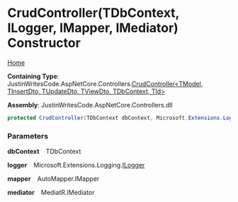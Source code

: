 # CrudController\(TDbContext, ILogger, IMapper, IMediator\) Constructor

[Home](../../../README.md)

**Containing Type**: JustinWritesCode\.AspNetCore\.Controllers\.[CrudController\<TModel, TInsertDto, TUpdateDto, TViewDto, TDbContext, TId\>](../README.md)

**Assembly**: JustinWritesCode\.AspNetCore\.Controllers\.dll

```csharp
protected CrudController(TDbContext dbContext, Microsoft.Extensions.Logging.ILogger logger, AutoMapper.IMapper mapper, MediatR.IMediator mediator)
```

### Parameters

**dbContext** &ensp; TDbContext

**logger** &ensp; Microsoft\.Extensions\.Logging\.[ILogger](https://docs.microsoft.com/en-us/dotnet/api/microsoft.extensions.logging.ilogger)

**mapper** &ensp; AutoMapper\.IMapper

**mediator** &ensp; MediatR\.IMediator
